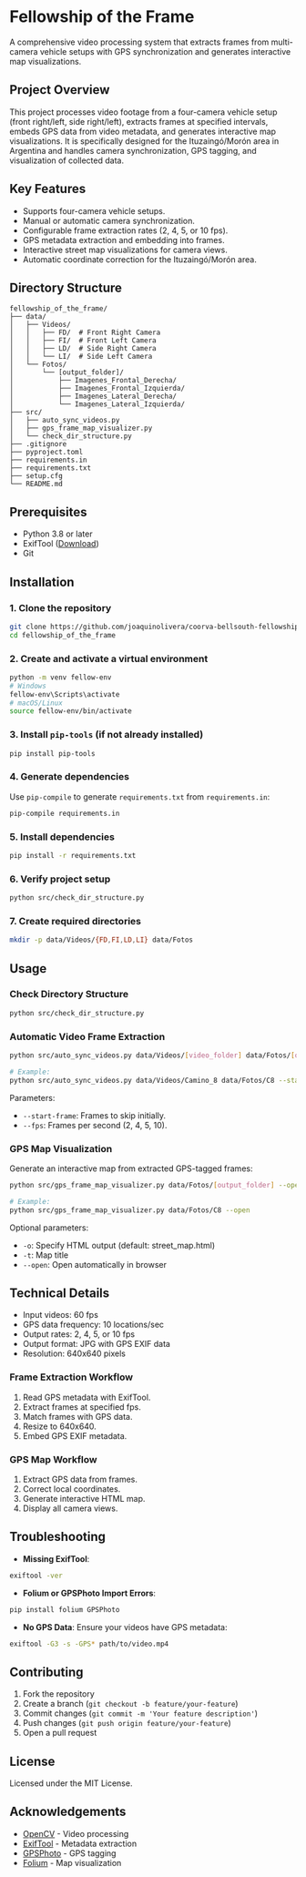 # Fellowship of the Frame

A comprehensive video processing system that extracts frames from multi-camera vehicle setups with GPS synchronization and generates interactive map visualizations.

## Project Overview

This project processes video footage from a four-camera vehicle setup (front right/left, side right/left), extracts frames at specified intervals, embeds GPS data from video metadata, and generates interactive map visualizations. It is specifically designed for the Ituzaingó/Morón area in Argentina and handles camera synchronization, GPS tagging, and visualization of collected data.

## Key Features

- Supports four-camera vehicle setups.
- Manual or automatic camera synchronization.
- Configurable frame extraction rates (2, 4, 5, or 10 fps).
- GPS metadata extraction and embedding into frames.
- Interactive street map visualizations for camera views.
- Automatic coordinate correction for the Ituzaingó/Morón area.

## Directory Structure

```
fellowship_of_the_frame/
├── data/
│   ├── Videos/
│   │   ├── FD/  # Front Right Camera
│   │   ├── FI/  # Front Left Camera
│   │   ├── LD/  # Side Right Camera
│   │   └── LI/  # Side Left Camera
│   └── Fotos/
│       └── [output_folder]/
│           ├── Imagenes_Frontal_Derecha/
│           ├── Imagenes_Frontal_Izquierda/
│           ├── Imagenes_Lateral_Derecha/
│           └── Imagenes_Lateral_Izquierda/
├── src/
│   ├── auto_sync_videos.py
│   ├── gps_frame_map_visualizer.py
│   └── check_dir_structure.py
├── .gitignore
├── pyproject.toml
├── requirements.in
├── requirements.txt
├── setup.cfg
└── README.md
```

## Prerequisites

- Python 3.8 or later
- ExifTool ([Download](https://exiftool.org/))
- Git

## Installation

### 1. Clone the repository

```bash
git clone https://github.com/joaquinolivera/coorva-bellsouth-fellowship-frame.git
cd fellowship_of_the_frame
```

### 2. Create and activate a virtual environment

```bash
python -m venv fellow-env
# Windows
fellow-env\Scripts\activate
# macOS/Linux
source fellow-env/bin/activate
```

### 3. Install `pip-tools` (if not already installed)

```bash
pip install pip-tools
```

### 4. Generate dependencies

Use `pip-compile` to generate `requirements.txt` from `requirements.in`:

```bash
pip-compile requirements.in
```

### 5. Install dependencies

```bash
pip install -r requirements.txt
```

### 6. Verify project setup

```bash
python src/check_dir_structure.py
```

### 7. Create required directories

```bash
mkdir -p data/Videos/{FD,FI,LD,LI} data/Fotos
```

## Usage

### Check Directory Structure

```bash
python src/check_dir_structure.py
```

### Automatic Video Frame Extraction

```bash
python src/auto_sync_videos.py data/Videos/[video_folder] data/Fotos/[output_folder] --start-frame [frames] --fps [rate]

# Example:
python src/auto_sync_videos.py data/Videos/Camino_8 data/Fotos/C8 --start-frame 500 --fps 5
```

Parameters:
- `--start-frame`: Frames to skip initially.
- `--fps`: Frames per second (2, 4, 5, 10).

### GPS Map Visualization

Generate an interactive map from extracted GPS-tagged frames:

```bash
python src/gps_frame_map_visualizer.py data/Fotos/[output_folder] --open

# Example:
python src/gps_frame_map_visualizer.py data/Fotos/C8 --open
```

Optional parameters:
- `-o`: Specify HTML output (default: street_map.html)
- `-t`: Map title
- `--open`: Open automatically in browser

## Technical Details

- Input videos: 60 fps
- GPS data frequency: 10 locations/sec
- Output rates: 2, 4, 5, or 10 fps
- Output format: JPG with GPS EXIF data
- Resolution: 640x640 pixels

### Frame Extraction Workflow

1. Read GPS metadata with ExifTool.
2. Extract frames at specified fps.
3. Match frames with GPS data.
4. Resize to 640x640.
5. Embed GPS EXIF metadata.

### GPS Map Workflow

1. Extract GPS data from frames.
2. Correct local coordinates.
3. Generate interactive HTML map.
4. Display all camera views.

## Troubleshooting

- **Missing ExifTool**:

```bash
exiftool -ver
```

- **Folium or GPSPhoto Import Errors**:

```bash
pip install folium GPSPhoto
```

- **No GPS Data**: Ensure your videos have GPS metadata:

```bash
exiftool -G3 -s -GPS* path/to/video.mp4
```

## Contributing

1. Fork the repository
2. Create a branch (`git checkout -b feature/your-feature`)
3. Commit changes (`git commit -m 'Your feature description'`)
4. Push changes (`git push origin feature/your-feature`)
5. Open a pull request

## License

Licensed under the MIT License.

## Acknowledgements

- [OpenCV](https://opencv.org/) - Video processing
- [ExifTool](https://exiftool.org/) - Metadata extraction
- [GPSPhoto](https://pypi.org/project/GPSPhoto/) - GPS tagging
- [Folium](https://python-visualization.github.io/folium/) - Map visualization


